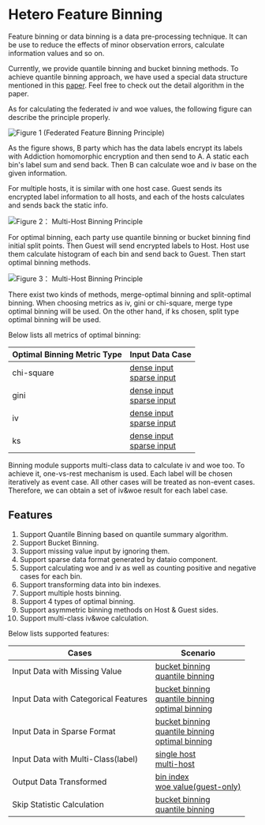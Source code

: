 # Hetero Feature Binning

Feature binning or data binning is a data pre-processing technique. It
can be use to reduce the effects of minor observation errors, calculate
information values and so on.

Currently, we provide quantile binning and bucket binning methods. To
achieve quantile binning approach, we have used a special data structure
mentioned in this
[paper](https://www.researchgate.net/profile/Michael_Greenwald/publication/2854033_Space-Efficient_Online_Computation_of_Quantile_Summaries/links/0f317533ee009cd3f3000000/Space-Efficient-Online-Computation-of-Quantile-Summaries.pdf).
Feel free to check out the detail algorithm in the paper.

As for calculating the federated iv and woe values, the following figure
can describe the principle properly.

![Figure 1 (Federated Feature Binning
Principle)](../images/binning_principle.png)

As the figure shows, B party which has the data labels encrypt its
labels with Addiction homomorphic encryption and then send to A. A
static each bin's label sum and send back. Then B can calculate woe and
iv base on the given information.

For multiple hosts, it is similar with one host case. Guest sends its
encrypted label information to all hosts, and each of the hosts
calculates and sends back the static info.

![Figure 2： Multi-Host Binning
Principle](../images/multiple_host_binning.png)

For optimal binning, each party use quantile binning or bucket binning
find initial split points. Then Guest will send encrypted labels to
Host. Host use them calculate histogram of each bin and send back to
Guest. Then start optimal binning methods.

![Figure 3： Multi-Host Binning
Principle](../images/optimal_binning.png)

There exist two kinds of methods, merge-optimal binning and
split-optimal binning. When choosing metrics as iv, gini or chi-square,
merge type optimal binning will be used. On the other hand, if ks chosen, split type optimal binning will be used.

Below lists all metrics of optimal binning:

| Optimal Binning Metric Type 	| Input Data Case                                                                                                                                                                                                                    	|
|-----------------------------	|------------------------------------------------------------------------------------------------------------------------------------------------------------------------------------------------------------------------------------	|
| chi-square                  	| [dense input](../../examples/pipeline/hetero_feature_binning/pipeline-hetero-binning-optim-chi-square.py) <br> [sparse input](../../examples/pipeline/hetero_feature_binning/pipeline-hetero-binning-sparse-optimal-chi-square.py) 	|
| gini                        	| [dense input](../../examples/pipeline/hetero_feature_binning/pipeline-hetero-binning-optim-gini.py) <br> [sparse input](../../examples/pipeline/hetero_feature_binning/pipeline-hetero-binning-sparse-optimal-gini.py)             	|
| iv                          	| [dense input](../../examples/pipeline/hetero_feature_binning/pipeline-hetero-binning-optim-iv.py) <br> [sparse input](../../examples/pipeline/hetero_feature_binning/pipeline-hetero-binning-sparse-optimal-iv.py)                 	|
| ks                          	| [dense input](../../examples/pipeline/hetero_feature_binning/pipeline-hetero-binning-optim-ks.py) <br> [sparse input](../../examples/pipeline/hetero_feature_binning/pipeline-hetero-binning-sparse-optimal-ks.py)                 	|

Binning module supports multi-class data to calculate iv and woe too. To
achieve it, one-vs-rest mechanism is used. Each label will be chosen
iteratively as event case. All other cases will be treated as non-event
cases. Therefore, we can obtain a set of iv\&woe result for each label
case.

## Features

1.  Support Quantile Binning based on quantile summary algorithm.
2.  Support Bucket Binning.
3.  Support missing value input by ignoring them.
4.  Support sparse data format generated by dataio component.
5.  Support calculating woe and iv as well as counting positive and
    negative cases for each bin.
6.  Support transforming data into bin indexes.
7.  Support multiple hosts binning.
8.  Support 4 types of optimal binning.
9.  Support asymmetric binning methods on Host & Guest sides.
10. Support multi-class iv\&woe calculation.

Below lists supported features:

| Cases                                	| Scenario                                                                                                                                                                                                                                                                                                                                                                 	|
|--------------------------------------	|--------------------------------------------------------------------------------------------------------------------------------------------------------------------------------------------------------------------------------------------------------------------------------------------------------------------------------------------------------------------------	|
| Input Data with Missing Value        	| [bucket binning](../../examples/pipeline/hetero_feature_binning/pipeline-hetero-binning-bucket-missing-value.py) <br> [quantile binning](../../examples/pipeline/hetero_feature_binning/pipeline-hetero-binning-missing-value.py)                                                                                                                                        	|
| Input Data with Categorical Features 	| [bucket binning](../../examples/pipeline/hetero_feature_binning/pipeline-hetero-binning-multi-host-bucket.py) <br> [quantile binning](../../examples/pipeline/hetero_feature_binning/pipeline-hetero-binning-category-binning.py) <br> [optimal binning](../../examples/pipeline/hetero_feature_binning/pipeline-hetero-binning-asymmetric.py)                           	|
| Input Data in Sparse Format          	| [bucket binning](../../examples/pipeline/hetero_feature_binning/pipeline-hetero-binning-sparse-bucket-binning.py) <br> [quantile binning](../../examples/pipeline/hetero_feature_binning/pipeline-hetero-binning-sparse-quantile-binning.py) <br> [optimal binning](../../examples/pipeline/hetero_feature_binning/pipeline-hetero-binning-sparse-optimal-chi-square.py) 	|
| Input Data with Multi-Class(label)   	| [single host](../../examples/pipeline/hetero_feature_binning/pipeline-hetero-binning-multiclass.py) <br> [multi-host](../../examples/pipeline/hetero_feature_binning/pipeline-hetero-binning-multiclass-multihost.py)                                                                                                                                                    	|
| Output Data Transformed              	| [bin index](../../examples/pipeline/hetero_feature_binning/pipeline-hetero-binning-bucket-binning.py) <br> [woe value(guest-only)](../../examples/pipeline/hetero_feature_binning/pipeline-hetero-binning-woe-binning.py)                                                                                                                                                	|
| Skip Statistic Calculation           	| [bucket binning](../../examples/pipeline/hetero_feature_binning/pipeline-hetero-binning-bucket-binning.py) <br> [quantile binning](../../examples/pipeline/hetero_feature_binning/pipeline-hetero-binning-skip-statistic.py)                                                                                                                                             	|


<!-- mkdocs
## Param

::: federatedml.param.feature_binning_param
    rendering:
      heading_level: 3
      show_source: true
      show_root_heading: true
      show_root_toc_entry: false
      show_root_full_path: false
 -->
